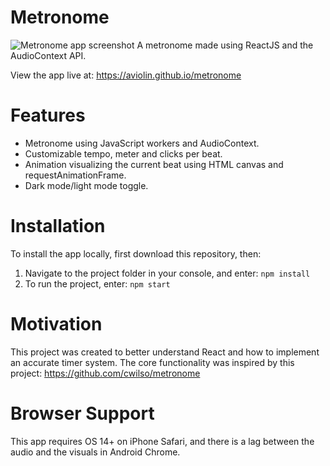# Metronome
![Metronome app screenshot](https://i.ibb.co/sHJMGpW/metronome-screenshot-desktop.png)
A metronome made using ReactJS and the AudioContext API. 

View the app live at: https://aviolin.github.io/metronome

# Features
* Metronome using JavaScript workers and AudioContext.
* Customizable tempo, meter and clicks per beat.
* Animation visualizing the current beat using HTML canvas and requestAnimationFrame.
* Dark mode/light mode toggle.

# Installation
To install the app locally, first download this repository, then:
1. Navigate to the project folder in your console, and enter: `npm install`
2. To run the project, enter: `npm start`

# Motivation
This project was created to better understand React and how to implement an accurate timer system. The core functionality was inspired by this project: https://github.com/cwilso/metronome

# Browser Support
This app requires OS 14+ on iPhone Safari, and there is a lag between the audio and the visuals in Android Chrome.



